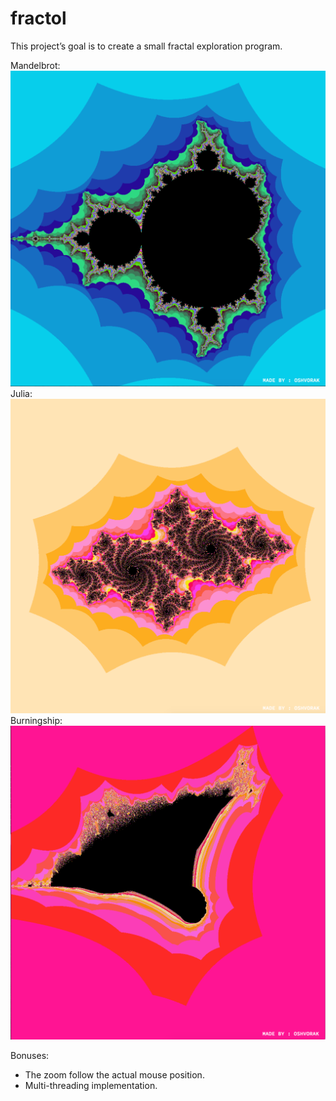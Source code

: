 # fractol

This project’s goal is to create a small fractal exploration program. 

Mandelbrot:
  ![Image alt](https://github.com/ashvorak/fractol/raw/master/png/Mandelbrot.png)
Julia:
  ![Image alt](https://github.com/ashvorak/fractol/raw/master/png/Julia.png)
Burningship:
  ![Image alt](https://github.com/ashvorak/fractol/raw/master/png/burningship.png)
  
Bonuses:
  - The zoom follow the actual mouse position.
  - Multi-threading implementation.
